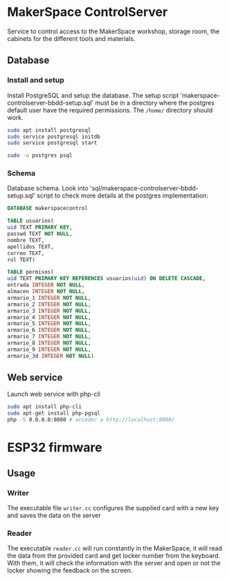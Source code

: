 # MakerSpace ControlServer

Service to control access to the MakerSpace workshop, storage room, the cabinets for the different tools and materials.


## Database

### Install and setup

Install PostgreSQL and setup the database. The setup script 'makerspace-controlserver-bbdd-setup.sql' must be in a directory where the postgres default user have the required permissions. The `/home/` directory should work.
```sh
sudo apt install postgresql
sudo service postgresql initdb
sudo service postgresql start

sudo -u postgres psql
```


### Schema

Database schema. Look into 'sql/makerspace-controlserver-bbdd-setup.sql' script to check more details at the postgres implementation:
```sql
DATABASE makerspacecontrol

TABLE usuarios(
uid TEXT PRIMARY KEY,
passwd TEXT NOT NULL,
nombre TEXT,
apellidos TEXT,
correo TEXT,
rol TEXT)

TABLE permisos(
uid TEXT PRIMARY KEY REFERENCES usuarios(uid) ON DELETE CASCADE,
entrada INTEGER NOT NULL,
almacen INTEGER NOT NULL,
armario_1 INTEGER NOT NULL,
armario_2 INTEGER NOT NULL,
armario_3 INTEGER NOT NULL,
armario_4 INTEGER NOT NULL,
armario_5 INTEGER NOT NULL,
armario_6 INTEGER NOT NULL,
armario_7 INTEGER NOT NULL,
armario_8 INTEGER NOT NULL,
armario_9 INTEGER NOT NULL,
armario_3d INTEGER NOT NULL)
```


## Web service

Launch web service with php-cli
```sh
sudo apt install php-cli
sudo apt-get install php-pgsql
php -S 0.0.0.0:8080 # acceder a http://localhost:8080/
```

# ESP32 firmware

## Usage
### Writer
The executable file `writer.cc` configures the supplied card with a new key and saves the data on the server

### Reader
The executable `reader.cc` will run constantly in the MakerSpace, it will read the data from the provided card and get locker number from the keyboard. With them, it will check the information with the server and open or not the locker showing the feedback on the screen.
